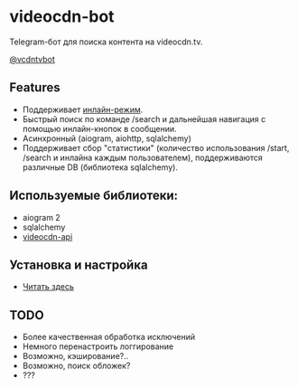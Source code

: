 # videocdn-bot
Telegram-бот для поиска контента на videocdn.tv.

[@vcdntvbot](https://t.me/vcdntvbot)

## Features
- Поддерживает [инлайн-режим](https://core.telegram.org/bots/inline).
- Быстрый поиск по команде /search и дальнейшая навигация с помощью инлайн-кнопок в сообщении.
- Асинхронный (aiogram, aiohttp, sqlalchemy)
- Поддерживает сбор "статистики" (количество использования /start, /search и инлайна каждым пользователем), поддерживаются различные DB (библиотека sqlalchemy).

## Используемые библиотеки:
- aiogram 2
- sqlalchemy
- [videocdn-api](https://github.com/notssh/videocdn-api/)

## Установка и настройка
- [Читать здесь](https://github.com/notssh/videocdn-bot/blob/main/docs/install.md)

## TODO
- Более качественная обработка исключений
- Немного перенастроить логгирование
- Возможно, кэширование?..
- Возможно, поиск обложек?
- ???

